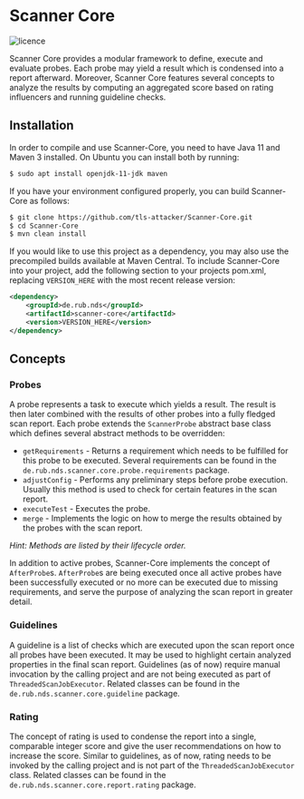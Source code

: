 # Scanner Core

![licence](https://img.shields.io/badge/License-Apachev2-brightgreen.svg)

Scanner Core provides a modular framework to define, execute and evaluate probes. Each probe may yield a result which
is condensed into a report afterward. Moreover, Scanner Core features several concepts to analyze the results by
computing an aggregated score based on rating influencers and running guideline checks.

## Installation

In order to compile and use Scanner-Core, you need to have Java 11 and Maven 3 installed. On Ubuntu you can install
both by running:

```bash
$ sudo apt install openjdk-11-jdk maven
```

If you have your environment configured properly, you can build Scanner-Core as follows:

```bash
$ git clone https://github.com/tls-attacker/Scanner-Core.git
$ cd Scanner-Core
$ mvn clean install
```

If you would like to use this project as a dependency, you may also use the precompiled builds available at Maven
Central. To include Scanner-Core into your project, add the following section to your projects pom.xml, replacing
`VERSION_HERE` with the most recent release version:

```xml
<dependency>
    <groupId>de.rub.nds</groupId>
    <artifactId>scanner-core</artifactId>
    <version>VERSION_HERE</version>
</dependency>
```

## Concepts

### Probes

A probe represents a task to execute which yields a result. The result is then later combined with the results of other
probes into a fully fledged scan report. Each probe extends the `ScannerProbe` abstract base class which defines
several abstract methods to be overridden:

- `getRequirements` - Returns a requirement which needs to be fulfilled for this probe to be executed. Several
  requirements can be found in the `de.rub.nds.scanner.core.probe.requirements` package.
- `adjustConfig` - Performs any preliminary steps before probe execution. Usually this method is used to check for
  certain features in the scan report.
- `executeTest` - Executes the probe.
- `merge` - Implements the logic on how to merge the results obtained by the probes with the scan report.

*Hint: Methods are listed by their lifecycle order.*

In addition to active probes, Scanner-Core implements the concept of `AfterProbe`s. `AfterProbe`s are being executed
once all active probes have been successfully executed or no more can be executed due to missing requirements, and
serve the purpose of analyzing the scan report in greater detail.

### Guidelines

A guideline is a list of checks which are executed upon the scan report once all probes have been executed. It may
be used to highlight certain analyzed properties in the final scan report. Guidelines (as of now) require manual
invocation by the calling project and are not being executed as part of `ThreadedScanJobExecutor`. Related classes can
be found in the `de.rub.nds.scanner.core.guideline` package.

### Rating

The concept of rating is used to condense the report into a single, comparable integer score and give the user
recommendations on how to increase the score. Similar to guidelines, as of now, rating needs to be invoked by
the calling project and is not part of the `ThreadedScanJobExecutor` class. Related classes can be found in the
`de.rub.nds.scanner.core.report.rating` package.
